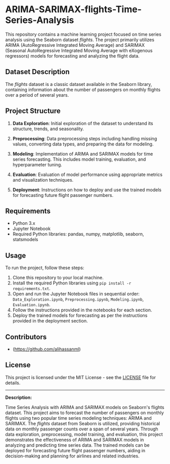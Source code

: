 # ARIMA-SARIMAX-flights-Time-Series-Analysis


This repository contains a machine learning project focused on time series analysis using the Seaborn dataset *flights*. The project primarily utilizes ARIMA (AutoRegressive Integrated Moving Average) and SARIMAX (Seasonal AutoRegressive Integrated Moving Average with eXogenous regressors) models for forecasting and analyzing the flight data.

## Dataset Description

The *flights* dataset is a classic dataset available in the Seaborn library, containing information about the number of passengers on monthly flights over a period of several years.

## Project Structure

1. **Data Exploration**: Initial exploration of the dataset to understand its structure, trends, and seasonality.

2. **Preprocessing**: Data preprocessing steps including handling missing values, converting data types, and preparing the data for modeling.

3. **Modeling**: Implementation of ARIMA and SARIMAX models for time series forecasting. This includes model training, evaluation, and hyperparameter tuning.

4. **Evaluation**: Evaluation of model performance using appropriate metrics and visualization techniques.

5. **Deployment**: Instructions on how to deploy and use the trained models for forecasting future flight passenger numbers.

## Requirements

- Python 3.x
- Jupyter Notebook
- Required Python libraries: pandas, numpy, matplotlib, seaborn, statsmodels

## Usage

To run the project, follow these steps:

1. Clone this repository to your local machine.
2. Install the required Python libraries using `pip install -r requirements.txt`.
3. Open and run the Jupyter Notebook files in sequential order: `Data_Exploration.ipynb`, `Preprocessing.ipynb`, `Modeling.ipynb`, `Evaluation.ipynb`.
4. Follow the instructions provided in the notebooks for each section.
5. Deploy the trained models for forecasting as per the instructions provided in the deployment section.

## Contributors

- (https://github.com/alihassanml)

## License

This project is licensed under the MIT License - see the [LICENSE](LICENSE) file for details.

---

**Description:**

Time Series Analysis with ARIMA and SARIMAX models on Seaborn's flights dataset. This project aims to forecast the number of passengers on monthly flights using two popular time series modeling techniques: ARIMA and SARIMAX. The *flights* dataset from Seaborn is utilized, providing historical data on monthly passenger counts over a span of several years. Through data exploration, preprocessing, model training, and evaluation, this project demonstrates the effectiveness of ARIMA and SARIMAX models in analyzing and predicting time series data. The trained models can be deployed for forecasting future flight passenger numbers, aiding in decision-making and planning for airlines and related industries.
